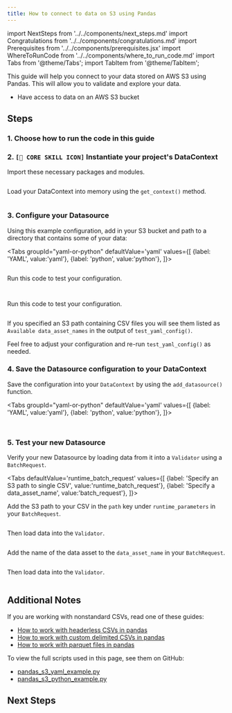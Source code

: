 ```yaml
---
title: How to connect to data on S3 using Pandas
---
```


import NextSteps from '../../components/next_steps.md'
import Congratulations from '../../components/congratulations.md'
import Prerequisites from '../../components/prerequisites.jsx'
import WhereToRunCode from '../../components/where_to_run_code.md'
import Tabs from '@theme/Tabs';
import TabItem from '@theme/TabItem';

This guide will help you connect to your data stored on AWS S3 using Pandas.
This will allow you to validate and explore your data.

<Prerequisites>

- Have access to data on an AWS S3 bucket

</Prerequisites>

## Steps

### 1. Choose how to run the code in this guide

<WhereToRunCode />

### 2. `[🍏 CORE SKILL ICON]` Instantiate your project's DataContext

Import these necessary packages and modules.

```python file=../../../../../tests/integration/docusaurus/connecting_to_your_data/cloud/pandas_s3_yaml_example.py#L1-L4
```

Load your DataContext into memory using the `get_context()` method.

```python file=../../../../../tests/integration/docusaurus/connecting_to_your_data/cloud/pandas_s3_yaml_example.py#L6
```

### 3. Configure your Datasource

Using this example configuration, add in your S3 bucket and path to a directory that contains some of your data:

<Tabs
  groupId="yaml-or-python"
  defaultValue='yaml'
  values={[
  {label: 'YAML', value:'yaml'},
  {label: 'python', value:'python'},
  ]}>
  <TabItem value="yaml">

```python file=../../../../../tests/integration/docusaurus/connecting_to_your_data/cloud/pandas_s3_yaml_example.py#L8-L26
```

Run this code to test your configuration.

```python file=../../../../../tests/integration/docusaurus/connecting_to_your_data/cloud/pandas_s3_yaml_example.py#L37
```

</TabItem>
<TabItem value="python">

```python file=../../../../../tests/integration/docusaurus/connecting_to_your_data/cloud/pandas_s3_python_example.py#L8-L27
```

Run this code to test your configuration.

```python file=../../../../../tests/integration/docusaurus/connecting_to_your_data/cloud/pandas_s3_python_example.py#L38
```

</TabItem>
</Tabs>

If you specified an S3 path containing CSV files you will see them listed as `Available data_asset_names` in the output of `test_yaml_config()`.

Feel free to adjust your configuration and re-run `test_yaml_config()` as needed.

### 4. Save the Datasource configuration to your DataContext

Save the configuration into your `DataContext` by using the `add_datasource()` function.

<Tabs
  groupId="yaml-or-python"
  defaultValue='yaml'
  values={[
  {label: 'YAML', value:'yaml'},
  {label: 'python', value:'python'},
  ]}>
  <TabItem value="yaml">

```python file=../../../../../tests/integration/docusaurus/connecting_to_your_data/cloud/pandas_s3_yaml_example.py#L39
```

</TabItem>
<TabItem value="python">

```python file=../../../../../tests/integration/docusaurus/connecting_to_your_data/cloud/pandas_s3_python_example.py#L40
```

</TabItem>
</Tabs>

### 5. Test your new Datasource

Verify your new Datasource by loading data from it into a `Validator` using a `BatchRequest`.

<Tabs
  defaultValue='runtime_batch_request'
  values={[
  {label: 'Specify an S3 path to single CSV', value:'runtime_batch_request'},
  {label: 'Specify a data_asset_name', value:'batch_request'},
  ]}>
  <TabItem value="runtime_batch_request">

Add the S3 path to your CSV in the `path` key under `runtime_parameters` in your `BatchRequest`.

```python file=../../../../../tests/integration/docusaurus/connecting_to_your_data/cloud/pandas_s3_yaml_example.py#L42-L48
```
Then load data into the `Validator`.
```python file=../../../../../tests/integration/docusaurus/connecting_to_your_data/cloud/pandas_s3_yaml_example.py#L56-L62
```

  </TabItem>
  <TabItem value="batch_request">

Add the name of the data asset to the `data_asset_name` in your `BatchRequest`.

```python file=../../../../../tests/integration/docusaurus/connecting_to_your_data/cloud/pandas_s3_yaml_example.py#L68-L72
```
Then load data into the `Validator`.
```python file=../../../../../tests/integration/docusaurus/connecting_to_your_data/cloud/pandas_s3_yaml_example.py#L80-L86
```

  </TabItem>
</Tabs>


<Congratulations />

## Additional Notes

If you are working with nonstandard CSVs, read one of these guides:

- [How to work with headerless CSVs in pandas](#TODO)
- [How to work with custom delimited CSVs in pandas](#TODO)
- [How to work with parquet files in pandas](#TODO)

To view the full scripts used in this page, see them on GitHub:

- [pandas_s3_yaml_example.py](https://github.com/great_expectations/great_expectations/blob/develop/tests/integration/docusaurus/connecting_to_your_data/cloud/pandas_s3_yaml_example.py)
- [pandas_s3_python_example.py](https://github.com/great_expectations/great_expectations/blob/develop/tests/integration/docusaurus/connecting_to_your_data/cloud/pandas_s3_python_example.py)

## Next Steps

<NextSteps />
